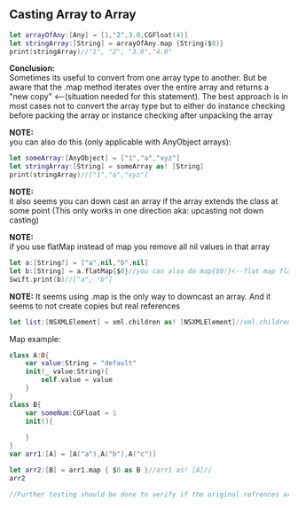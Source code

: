 ## **Casting Array<Any> to Array<String>**<!--more--> 

```swift
let arrayOfAny:[Any] = [1,"2",3.0,CGFloat(4)]
let stringArray:[String] = arrayOfAny.map {String($0)}
print(stringArray)//"1", "2", "3.0","4.0"
```

**Conclusion:**  
Sometimes its useful to convert from one array type to another. But be aware that the .map method iterates over the entire array and returns a "new copy" <--(situation needed for this statement). The best approach is in most cases not to convert the array type but to either do instance checking before packing the array or instance checking after unpacking the array

**NOTE:**  
you can also do this (only applicable with AnyObject arrays):

```swift
let someArray:[AnyObject] = ["1","a","xyz"]
let stringArray:[String] = someArray as! [String]
print(stringArray)//["1","a","xyz"]
```

**NOTE:**  
it also seems you can down cast an array if the array extends the class at some point (This only works in one direction aka: upcasting not down casting)

**NOTE:**  
if you use flatMap instead of map you remove all nil values in that array

```swift
let a:[String?] = ["a",nil,"b",nil]
let b:[String] = a.flatMap{$0}//you can also do map{$0!}<--flat map flattens nested arrays, in that case use map
Swift.print(b)//["a", "b"]
```

**NOTE:**
It seems using .map is the only way to downcast an array. And it seems to not create copies but real references

```swift
let list:[NSXMLElement] = xml.children as! [NSXMLElement]//xml.children returns an array with NSXMLNode items But NSXMLNode extends NSXMLElement, so it will work
```


Map example: 

```swift
class A:B{
    var value:String = "default"
    init(_ value:String){
        self.value = value
    }
}
class B{
    var someNum:CGFloat = 1
    init(){
        
    }
}
var arr1:[A] = [A("a"),A("b"),A("c")]

let arr2:[B] = arr1.map { $0 as B }//arr1 as! [A]//
arr2

//Further testing should be done to verify if the original refrences are intact
```